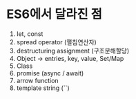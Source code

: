 # ES6에서 달라진 점
1. let, const
2. spread operator (펼침연산자)
3. destructuring assignment (구조분해할당)
4. Object -> entries, key, value, Set/Map
5. Class
6. promise (async / await)
7. arrow function
8. template string (``)